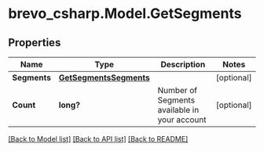 # brevo_csharp.Model.GetSegments
## Properties

Name | Type | Description | Notes
------------ | ------------- | ------------- | -------------
**Segments** | [**GetSegmentsSegments**](GetSegmentsSegments.md) |  | [optional] 
**Count** | **long?** | Number of Segments available in your account | [optional] 

[[Back to Model list]](../README.md#documentation-for-models) [[Back to API list]](../README.md#documentation-for-api-endpoints) [[Back to README]](../README.md)

